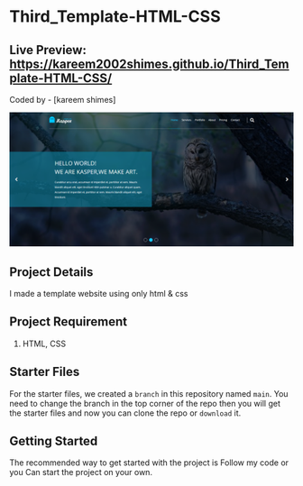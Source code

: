 # Third_Template-HTML-CSS
## Live Preview: https://kareem2002shimes.github.io/Third_Template-HTML-CSS/

Coded by - [kareem shimes]

![](/template2.PNG)

## Project Details
I made a template website using only html & css

## Project Requirement

1. HTML, CSS

## Starter Files

For the starter files, we created a `branch` in this repository named `main`. You need to change the branch in the top corner of the repo then you will get the starter files and now you can clone the repo or `download` it.

## Getting Started

The recommended way to get started with the project is Follow my code or you Can start the project on your own.
